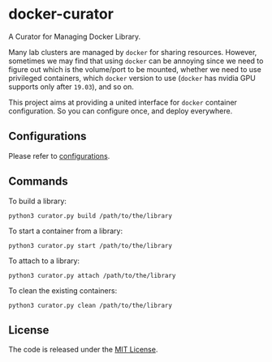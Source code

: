 # docker-curator
A Curator for Managing Docker Library.

Many lab clusters are managed by `docker` for sharing resources. However, sometimes we may find that using `docker` can be annoying since we need to figure out which is the volume/port to be mounted, whether we need to use privileged containers, which `docker` version to use (`docker` has nvidia GPU supports only after `19.03`), and so on. 

This project aims at providing a united interface for `docker` container configuration. So you can configure once, and deploy everywhere.     

## Configurations

Please refer to [configurations](CONFIGURATION.md).

## Commands

To build a library:

```shell script
python3 curator.py build /path/to/the/library
```

To start a container from a library:

```shell script
python3 curator.py start /path/to/the/library
```

To attach to a library:

```shell script
python3 curator.py attach /path/to/the/library
```

To clean the existing containers:

```shell script
python3 curator.py clean /path/to/the/library
```

## License

The code is released under the [MIT License](LICENSE).

